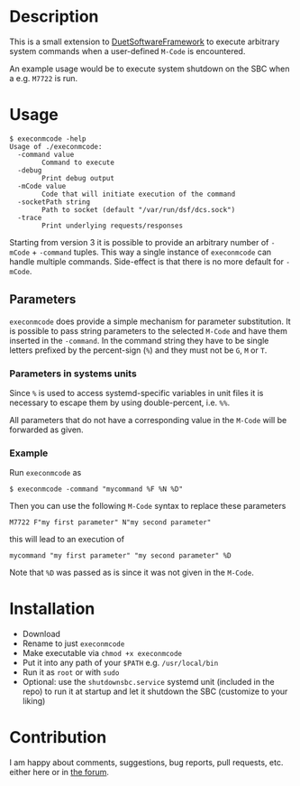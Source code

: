 # Description
This is a small extension to [DuetSoftwareFramework](https://github.com/christhamm/DuetSoftwareFramework)
to execute arbitrary system commands when a user-defined `M-Code` is encountered.

An example usage would be to execute system shutdown on the SBC when a e.g. `M7722` is run.

# Usage
```
$ execonmcode -help
Usage of ./execonmcode:
  -command value
        Command to execute
  -debug
        Print debug output
  -mCode value
        Code that will initiate execution of the command
  -socketPath string
        Path to socket (default "/var/run/dsf/dcs.sock")
  -trace
        Print underlying requests/responses
```

Starting from version 3 it is possible to provide an arbitrary number of `-mCode` + `-command` tuples. This way a
single instance of `execonmcode` can handle multiple commands. Side-effect is that there is no more default for `-mCode`.

## Parameters
`execonmcode` does provide a simple mechanism for parameter substitution. It is possible to pass string parameters to the
selected `M-Code` and have them inserted in the `-command`. In the command string they have to be single letters prefixed by
the percent-sign (`%`) and they must not be `G`, `M` or `T`.

### Parameters in systems units
Since `%` is used to access systemd-specific variables in unit files it is
necessary to escape them by using double-percent, i.e. `%%`.

All parameters that do not have a corresponding value in the `M-Code` will be forwarded as given.

### Example
Run `execonmcode` as
```
$ execonmcode -command "mycommand %F %N %D"
```
Then you can use the following `M-Code` syntax to replace these parameters
```
M7722 F"my first parameter" N"my second parameter"
```
this will lead to an execution of
```
mycommand "my first parameter" "my second parameter" %D
```
Note that `%D` was passed as is since it was not given in the `M-Code`.

# Installation
* Download
* Rename to just `execonmcode`
* Make executable via `chmod +x execonmcode`
* Put it into any path of your `$PATH` e.g. `/usr/local/bin`
* Run it as `root` or with `sudo`
* Optional: use the `shutdownsbc.service` systemd unit (included in the repo) to run it at startup and let it shutdown the SBC (customize to your liking)

# Contribution
I am happy about comments, suggestions, bug reports, pull requests, etc. either here or in [the forum](https://forum.duet3d.com/topic/13194).
